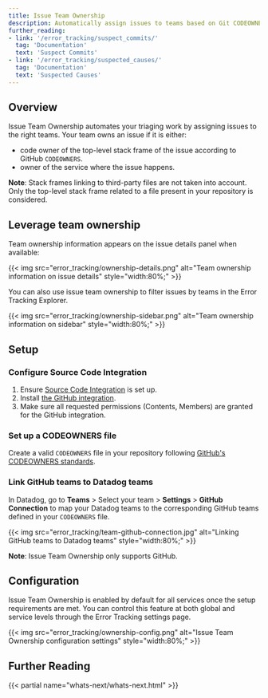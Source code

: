 ```yaml
---
title: Issue Team Ownership
description: Automatically assign issues to teams based on Git CODEOWNERS files.
further_reading:
- link: '/error_tracking/suspect_commits/'
  tag: 'Documentation'
  text: 'Suspect Commits'
- link: '/error_tracking/suspected_causes/'
  tag: 'Documentation'
  text: 'Suspected Causes'
---
```


## Overview

Issue Team Ownership automates your triaging work by assigning issues to the right teams. Your team owns an issue if it is either:
- code owner of the top-level stack frame of the issue according to GitHub `CODEOWNERS`.
- owner of the service where the issue happens.

**Note**: Stack frames linking to third-party files are not taken into account. Only the top-level stack frame related to a file present in your repository is considered.

## Leverage team ownership

Team ownership information appears on the issue details panel when available:

{{< img src="error_tracking/ownership-details.png" alt="Team ownership information on issue details" style="width:80%;" >}}

You can also use issue team ownership to filter issues by teams in the Error Tracking Explorer.

{{< img src="error_tracking/ownership-sidebar.png" alt="Team ownership information on sidebar" style="width:80%;" >}}

## Setup

### Configure Source Code Integration

1. Ensure [Source Code Integration][1] is set up.
2. Install [the GitHub integration][2].
3. Make sure all requested permissions (Contents, Members) are granted for the GitHub integration.

### Set up a CODEOWNERS file
Create a valid `CODEOWNERS` file in your repository following [GitHub's CODEOWNERS standards][3].

### Link GitHub teams to Datadog teams

In Datadog, go to **Teams** > Select your team > **Settings** > **GitHub Connection** to map your Datadog teams to the corresponding GitHub teams defined in your `CODEOWNERS` file.

{{< img src="error_tracking/team-github-connection.jpg" alt="Linking GitHub teams to Datadog teams" style="width:80%;" >}}

**Note**: Issue Team Ownership only supports GitHub.

## Configuration

Issue Team Ownership is enabled by default for all services once the setup requirements are met. You can control this feature at both global and service levels through the Error Tracking settings page.

{{< img src="error_tracking/ownership-config.png" alt="Issue Team Ownership configuration settings" style="width:80%;" >}}

## Further Reading

{{< partial name="whats-next/whats-next.html" >}}

[1]: /integrations/guide/source-code-integration
[2]: /integrations/github/
[3]: https://docs.github.com/en/repositories/managing-your-repositorys-settings-and-features/customizing-your-repository/about-code-owners